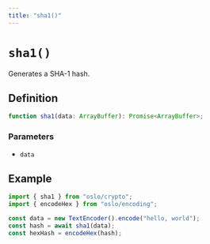 ```yaml
---
title: "sha1()"
---
```


# `sha1()`

Generates a SHA-1 hash.

## Definition

```ts
function sha1(data: ArrayBuffer): Promise<ArrayBuffer>;
```

### Parameters

- `data`

## Example

```ts
import { sha1 } from "oslo/crypto";
import { encodeHex } from "oslo/encoding";

const data = new TextEncoder().encode("hello, world");
const hash = await sha1(data);
const hexHash = encodeHex(hash);
```
